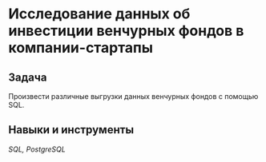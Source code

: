 # Исследование данных об инвестиции венчурных фондов в компании-стартапы

## Задача

Произвести различные выгрузки данных венчурных фондов с помощью SQL. 

## Навыки и инструменты
*SQL, PostgreSQL*
